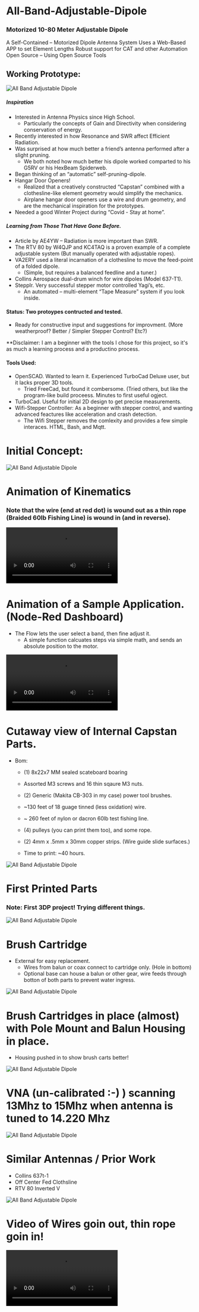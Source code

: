 # All-Band-Adjustable-Dipole
### Motorized 10-80 Meter Adjustable Dipole 

A Self-Contained – Motorized Dipole Antenna System
Uses a Web-Based APP to set Element Lengths
Robust support for CAT and other Automation
Open Source – Using Open Source Tools


## Working Prototype:

![All Band Adjustable Dipole](Collateral/2.%20%20Assembled%20Working%20System.png)


##### Inspiration
  - Interested in Antenna Physics since High School.
    - Particularly the concepts of Gain and Directivity when considering conservation of energy.
  - Recently interested in how Resonance and SWR affect Efficient Radiation.
  - Was surprised at how much better a friend’s antenna performed after a slight pruning.
    - We both noted how much better his dipole worked comparted to his G5RV or his HexBeam Spiderweb.
  - Began thinking of an “automatic” self-pruning-dipole.
  - Hangar Door Openers!  
    - Realized that a creatively constructed “Capstan” combined with a clothesline-like element geometry would simplify the mechanics.
    - Airplane hangar door openers use a wire and drum geometry, and are the mechanical inspiration for the prototypes.
  - Needed a good Winter Project during “Covid - Stay at home”.

##### Learning from Those That Have Gone Before.
  - Article by AE4YW – Radiation is more important than SWR.
  - The RTV 80 by W4QJP and KC4TAQ  is a proven example of a complete adjustable system (But manually operated with adjustable ropes).
  - VA2ERY used a literal incarnation of a clothesline to move the feed-point of a folded dipole.
    - (Simple, but requires a balanced feedline and a tuner.)
  - Collins Aerospace dual-drum winch for wire dipoles (Model 637-T1).
  - SteppIr.  Very successful stepper motor controlled Yagi’s, etc.
    - An automated – multi-element “Tape Measure” system if you look inside.


#### Status:  Two protoypes contructed and tested.  
  - Ready for constructive input and suggestions for improvment.  (More weatherproof?  Better / Simpler Stepper Control?  Etc?)

**Disclaimer:  I am a beginner with the tools I chose for this project, so it's as much a learning process and a productino process.

#### Tools Used:
  - OpenSCAD.  Wanted to learn it.  Experienced TurboCad Deluxe user, but it lacks proper 3D tools.
    - Tried FreeCad, but found it combersome.  (Tried others, but like the program-like build proceess.  Minutes to first useful ogject.
  - TurboCad.  Useful for initial 2D design to get precise measurements.
  - Wifi-Stepper Controller:  As a beginner with stepper control, and wanting advanced feactures like acceleration and crash detection.
    - The Wifi Stepper removes the comlexity and provides a few simple interaces.  HTML, Bash, and Mqtt.

# Initial Concept:

![All Band Adjustable Dipole](Collateral/1.%20%20Initial%20Concept.png)





# Animation of Kinematics
### Note that the wire (end at red dot) is wound out as a thin rope (Braided 60lb Fishing Line) is wound in (and in reverse).

![All Band Adjustable Dipole](Collateral/3.%20%20(Best%20Explaination!)%20System-Animated.mov)




# Animation of a Sample Application.  (Node-Red Dashboard)

- The Flow lets the user select a band, then fine adjust it.  
  - A simple function calcuates steps via simple math, and sends an absolute position to the motor. 
  
![All Band Adjustable Dipole](Collateral/6.%20%20Application%20Operation.mov)




# Cutaway view of Internal Capstan Parts.

- Bom:
  - (1) 8x22x7 MM sealed scateboard boaring
  - Assorted M3 screws and 16 thin sqaure M3 nuts.
  - (2) Generic (Makita CB-303 in my case) power tool brushes.
  - ~130 feet of 18 guage tinned (less oxidation) wire.
  - ~ 260 feet of nylon or dacron 60lb test fishing line.
  - (4) pulleys (you can print them too), and some rope.
  - (2) 4mm x .5mm x 30mm copper strips.  (Wire guide slide surfaces.)
  
  - Time to print:  ~40 hours.
  
![All Band Adjustable Dipole](Collateral/11.%20Production%20Assembly%20Exploded.png)





# First Printed Parts
### Note:  First 3DP project! Trying different things.

![All Band Adjustable Dipole](Collateral/15.%20%20Parts%20Laid%20Out.JPG)





# Brush Cartridge
- External for easy replacement.
  - Wires from balun or coax connect to cartridge only.  (Hole in bottom)
  - Optional base can house a balun or other gear, wire feeds through botton of both parts to prevent water ingress.

![All Band Adjustable Dipole](Collateral/17.%20%20Cart%20Compared%20to%20Brush.JPG)





# Brush Cartridges in place (almost) with Pole Mount and Balun Housing in place.  
- Housing pushed in to show brush carts better!

![All Band Adjustable Dipole](Collateral/24.%20%20Brush-Carts-and-Pole-Mount.png)





# VNA (un-calibrated :-)  ) scanning 13Mhz to 15Mhz when antenna is tuned to 14.220 Mhz

![All Band Adjustable Dipole](Collateral/10.%20VNA%20-%20Antenna%20Tuned%20to%2014.220.jpg)




# Similar Antennas / Prior Work
- Collins 637t-1
- Off Center Fed Clothsline
- RTV 80 Inverted V

![All Band Adjustable Dipole](Collateral/25.%20%20Similar-Designs.png)


# Video of Wires goin out, thin rope goin in!

![All Band Adjustable Dipole](Collateral/7.%20%20Wire%20Out%20-%20String%20In.mov)



  
